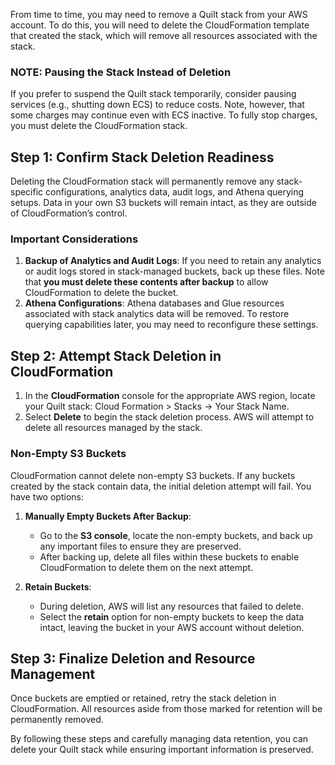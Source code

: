 <!-- markdownlint-disable-next-line first-line-h1 -->
From time to time, you may need to remove a Quilt stack from your AWS account.
To do this, you will need to delete the CloudFormation template that created the
stack, which will remove all resources associated with the stack.

### NOTE: Pausing the Stack Instead of Deletion

If you prefer to suspend the Quilt stack temporarily, consider pausing services
(e.g., shutting down ECS) to reduce costs. Note, however, that some charges may
continue even with ECS inactive. To fully stop charges, you must delete the
CloudFormation stack.

## Step 1: Confirm Stack Deletion Readiness

Deleting the CloudFormation stack will permanently remove any stack-specific
configurations, analytics data, audit logs, and Athena querying setups. Data in
your own S3 buckets will remain intact, as they are outside of CloudFormation’s
control.

### Important Considerations

1. **Backup of Analytics and Audit Logs**: If you need to retain any analytics
   or audit logs stored in stack-managed buckets, back up these files. Note that
   **you must delete these contents after backup** to allow CloudFormation to
   delete the bucket.
2. **Athena Configurations**: Athena databases and Glue resources associated
   with stack analytics data will be removed. To restore querying capabilities
   later, you may need to reconfigure these settings.

## Step 2: Attempt Stack Deletion in CloudFormation

1. In the **CloudFormation** console for the appropriate AWS region, locate your
   Quilt stack: Cloud Formation > Stacks -> Your Stack Name.
2. Select **Delete** to begin the stack deletion process. AWS will attempt to
   delete all resources managed by the stack.

### Non-Empty S3 Buckets

CloudFormation cannot delete non-empty S3 buckets. If any buckets created by the
stack contain data, the initial deletion attempt will fail. You have two
options:

1. **Manually Empty Buckets After Backup**:
   - Go to the **S3 console**, locate the non-empty buckets, and back up any
     important files to ensure they are preserved.
   - After backing up, delete all files within these buckets to enable
     CloudFormation to delete them on the next attempt.

2. **Retain Buckets**:
   - During deletion, AWS will list any resources that failed to delete.
   - Select the **retain** option for non-empty buckets to keep the data intact,
     leaving the bucket in your AWS account without deletion.

## Step 3: Finalize Deletion and Resource Management

Once buckets are emptied or retained, retry the stack deletion in
CloudFormation. All resources aside from those marked for retention will be
permanently removed.

By following these steps and carefully managing data retention, you can delete
your Quilt stack while ensuring important information is preserved.